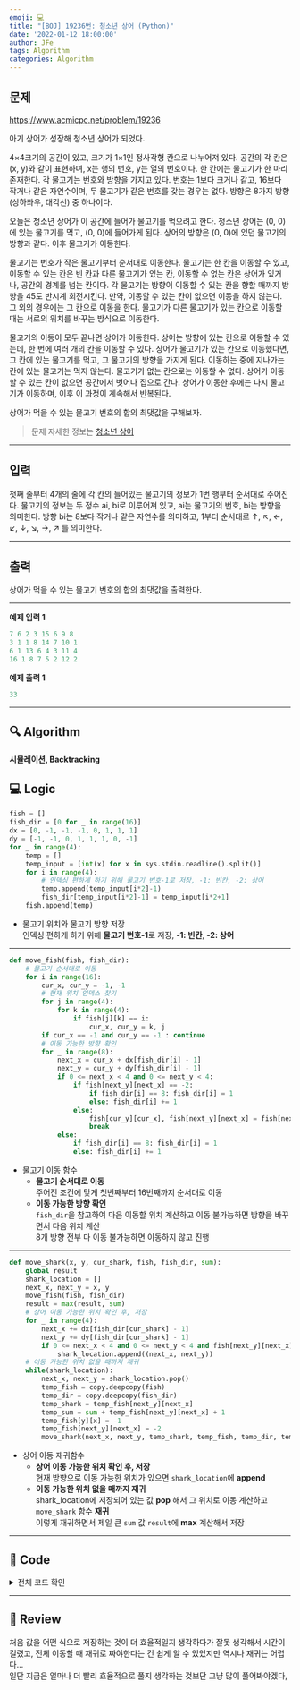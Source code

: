 ```yaml
---
emoji: 💻
title: "[BOJ] 19236번: 청소년 상어 (Python)"
date: '2022-01-12 18:00:00'
author: JFe
tags: Algorithm
categories: Algorithm
---
```


## 문제
https://www.acmicpc.net/problem/19236

아기 상어가 성장해 청소년 상어가 되었다.  

4×4크기의 공간이 있고, 크기가 1×1인 정사각형 칸으로 나누어져 있다. 공간의 각 칸은 (x, y)와 같이 표현하며, x는 행의 번호, y는 열의 번호이다. 한 칸에는 물고기가 한 마리 존재한다. 각 물고기는 번호와 방향을 가지고 있다. 번호는 1보다 크거나 같고, 16보다 작거나 같은 자연수이며, 두 물고기가 같은 번호를 갖는 경우는 없다. 방향은 8가지 방향(상하좌우, 대각선) 중 하나이다.  

오늘은 청소년 상어가 이 공간에 들어가 물고기를 먹으려고 한다. 청소년 상어는 (0, 0)에 있는 물고기를 먹고, (0, 0)에 들어가게 된다. 상어의 방향은 (0, 0)에 있던 물고기의 방향과 같다. 이후 물고기가 이동한다.  

물고기는 번호가 작은 물고기부터 순서대로 이동한다. 물고기는 한 칸을 이동할 수 있고, 이동할 수 있는 칸은 빈 칸과 다른 물고기가 있는 칸, 이동할 수 없는 칸은 상어가 있거나, 공간의 경계를 넘는 칸이다. 각 물고기는 방향이 이동할 수 있는 칸을 향할 때까지 방향을 45도 반시계 회전시킨다. 만약, 이동할 수 있는 칸이 없으면 이동을 하지 않는다. 그 외의 경우에는 그 칸으로 이동을 한다. 물고기가 다른 물고기가 있는 칸으로 이동할 때는 서로의 위치를 바꾸는 방식으로 이동한다.  

물고기의 이동이 모두 끝나면 상어가 이동한다. 상어는 방향에 있는 칸으로 이동할 수 있는데, 한 번에 여러 개의 칸을 이동할 수 있다. 상어가 물고기가 있는 칸으로 이동했다면, 그 칸에 있는 물고기를 먹고, 그 물고기의 방향을 가지게 된다. 이동하는 중에 지나가는 칸에 있는 물고기는 먹지 않는다. 물고기가 없는 칸으로는 이동할 수 없다. 상어가 이동할 수 있는 칸이 없으면 공간에서 벗어나 집으로 간다. 상어가 이동한 후에는 다시 물고기가 이동하며, 이후 이 과정이 계속해서 반복된다.  

상어가 먹을 수 있는 물고기 번호의 합의 최댓값을 구해보자.  

> 문제 자세한 정보는 [청소년 상어](https://www.acmicpc.net/problem/19236)   

---

## 입력  
첫째 줄부터 4개의 줄에 각 칸의 들어있는 물고기의 정보가 1번 행부터 순서대로 주어진다. 물고기의 정보는 두 정수 ai, bi로 이루어져 있고, ai는 물고기의 번호, bi는 방향을 의미한다. 방향 bi는 8보다 작거나 같은 자연수를 의미하고, 1부터 순서대로 ↑, ↖, ←, ↙, ↓, ↘, →, ↗ 를 의미한다.   

---

## 출력  
상어가 먹을 수 있는 물고기 번호의 합의 최댓값을 출력한다.  

---

**예제 입력 1**  
```Python
7 6 2 3 15 6 9 8
3 1 1 8 14 7 10 1
6 1 13 6 4 3 11 4
16 1 8 7 5 2 12 2
```

**예제 출력 1**  
```Python
33
```

---

## 🔍 Algorithm
**시뮬레이션, Backtracking**

## 💻 Logic

```Python
fish = []
fish_dir = [0 for _ in range(16)]
dx = [0, -1, -1, -1, 0, 1, 1, 1]
dy = [-1, -1, 0, 1, 1, 1, 0, -1]
for _ in range(4):
    temp = []
    temp_input = [int(x) for x in sys.stdin.readline().split()]
    for i in range(4):
        # 인덱싱 편하게 하기 위해 물고기 번호-1로 저장, -1: 빈칸, -2: 상어
        temp.append(temp_input[i*2]-1)
        fish_dir[temp_input[i*2]-1] = temp_input[i*2+1]
    fish.append(temp)
```

- 물고기 위치와 물고기 방향 저장  
  인덱싱 편하게 하기 위해 **물고기 번호-1**로 저장, **-1: 빈칸**, **-2: 상어**  

---

```Python
def move_fish(fish, fish_dir):
    # 물고기 순서대로 이동
    for i in range(16):
        cur_x, cur_y = -1, -1
        # 현재 위치 인덱스 찾기
        for j in range(4):
            for k in range(4):
                if fish[j][k] == i:
                    cur_x, cur_y = k, j
        if cur_x == -1 and cur_y == -1 : continue
        # 이동 가능한 방향 확인
        for _ in range(8):
            next_x = cur_x + dx[fish_dir[i] - 1]
            next_y = cur_y + dy[fish_dir[i] - 1]
            if 0 <= next_x < 4 and 0 <= next_y < 4:
                if fish[next_y][next_x] == -2:
                    if fish_dir[i] == 8: fish_dir[i] = 1
                    else: fish_dir[i] += 1
                else:
                    fish[cur_y][cur_x], fish[next_y][next_x] = fish[next_y][next_x], fish[cur_y][cur_x]
                    break
            else:
                if fish_dir[i] == 8: fish_dir[i] = 1
                else: fish_dir[i] += 1
```

- 물고기 이동 함수  
  - **물고기 순서대로 이동**  
    주어진 조건에 맞게 첫번째부터 16번째까지 순서대로 이동  
  - **이동 가능한 방향 확인**  
    `fish_dir`을 참고하여 다음 이동할 위치 계산하고 이동 불가능하면 방향을 바꾸면서 다음 위치 계산  
    8개 방향 전부 다 이동 불가능하면 이동하지 않고 진행  

---

```Python
def move_shark(x, y, cur_shark, fish, fish_dir, sum):
    global result
    shark_location = []
    next_x, next_y = x, y
    move_fish(fish, fish_dir)
    result = max(result, sum)
    # 상어 이동 가능한 위치 확인 후, 저장
    for _ in range(4):
        next_x += dx[fish_dir[cur_shark] - 1]
        next_y += dy[fish_dir[cur_shark] - 1]
        if 0 <= next_x < 4 and 0 <= next_y < 4 and fish[next_y][next_x] >= 0:
            shark_location.append((next_x, next_y))
    # 이동 가능한 위치 없을 때까지 재귀
    while(shark_location):
        next_x, next_y = shark_location.pop()
        temp_fish = copy.deepcopy(fish)
        temp_dir = copy.deepcopy(fish_dir)
        temp_shark = temp_fish[next_y][next_x]
        temp_sum = sum + temp_fish[next_y][next_x] + 1
        temp_fish[y][x] = -1
        temp_fish[next_y][next_x] = -2
        move_shark(next_x, next_y, temp_shark, temp_fish, temp_dir, temp_sum)
```

- 상어 이동 재귀함수  
  - **상어 이동 가능한 위치 확인 후, 저장**  
    현재 방향으로 이동 가능한 위치가 있으면 `shark_location`에 **append**  
  - **이동 가능한 위치 없을 때까지 재귀**  
    shark_location에 저장되어 있는 값 **pop** 해서 그 위치로 이동 계산하고  
    `move_shark` 함수 **재귀**  
    이렇게 재귀하면서 제일 큰 `sum` 값 `result`에 **max** 계산해서 저장  

---

## 🧩 Code
<details><summary>전체 코드 확인</summary>

```Python
import sys, copy

fish = []
fish_dir = [0 for _ in range(16)]
dx = [0, -1, -1, -1, 0, 1, 1, 1]
dy = [-1, -1, 0, 1, 1, 1, 0, -1]
for _ in range(4):
    temp = []
    temp_input = [int(x) for x in sys.stdin.readline().split()]
    for i in range(4):
        # 인덱싱 편하게 하기 위해 물고기 번호-1로 저장, -1: 빈칸, -2: 상어
        temp.append(temp_input[i*2]-1)
        fish_dir[temp_input[i*2]-1] = temp_input[i*2+1]
    fish.append(temp)

def move_fish(fish, fish_dir):
    # 물고기 순서대로 이동
    for i in range(16):
        cur_x, cur_y = -1, -1
        # 현재 위치 인덱스 찾기
        for j in range(4):
            for k in range(4):
                if fish[j][k] == i:
                    cur_x, cur_y = k, j
        if cur_x == -1 and cur_y == -1 : continue
        # 이동 가능한 방향 확인
        for _ in range(8):
            next_x = cur_x + dx[fish_dir[i] - 1]
            next_y = cur_y + dy[fish_dir[i] - 1]
            if 0 <= next_x < 4 and 0 <= next_y < 4:
                if fish[next_y][next_x] == -2:
                    if fish_dir[i] == 8: fish_dir[i] = 1
                    else: fish_dir[i] += 1
                else:
                    fish[cur_y][cur_x], fish[next_y][next_x] = fish[next_y][next_x], fish[cur_y][cur_x]
                    break
            else:
                if fish_dir[i] == 8: fish_dir[i] = 1
                else: fish_dir[i] += 1

def move_shark(x, y, cur_shark, fish, fish_dir, sum):
    global result
    shark_location = []
    next_x, next_y = x, y
    move_fish(fish, fish_dir)
    result = max(result, sum)
    # 상어 이동 가능한 위치 확인 후, 저장
    for _ in range(4):
        next_x += dx[fish_dir[cur_shark] - 1]
        next_y += dy[fish_dir[cur_shark] - 1]
        if 0 <= next_x < 4 and 0 <= next_y < 4 and fish[next_y][next_x] >= 0:
            shark_location.append((next_x, next_y))
    # 이동 가능한 위치 없을 때까지 재귀
    while(shark_location):
        next_x, next_y = shark_location.pop()
        temp_fish = copy.deepcopy(fish)
        temp_dir = copy.deepcopy(fish_dir)
        temp_shark = temp_fish[next_y][next_x]
        temp_sum = sum + temp_fish[next_y][next_x] + 1
        temp_fish[y][x] = -1
        temp_fish[next_y][next_x] = -2
        move_shark(next_x, next_y, temp_shark, temp_fish, temp_dir, temp_sum)

cur_shark = fish[0][0]
fish[0][0] = -2
result = cur_shark + 1
move_shark(0, 0, cur_shark, fish, fish_dir, result)
print(result)
```
</details>

---

## 📝 Review

처음 값을 어떤 식으로 저장하는 것이 더 효율적일지 생각하다가 잘못 생각해서 시간이 걸렸고, 전체 이동할 때 재귀로 짜야한다는 건 쉽게 알 수 있었지만 역시나 재귀는 어렵다...  
일단 지금은 얼마나 더 빨리 효율적으로 풀지 생각하는 것보단 그냥 많이 풀어봐야겠다,


```toc
```